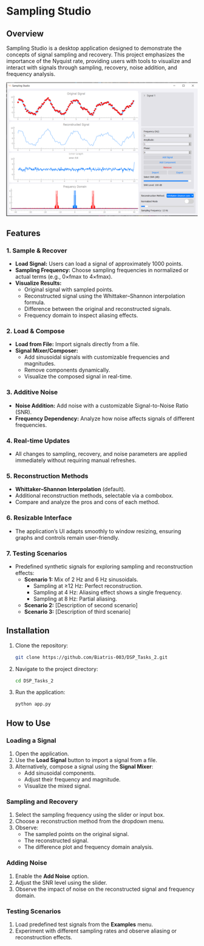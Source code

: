 
# Sampling Studio

## Overview
Sampling Studio is a desktop application designed to demonstrate the concepts of signal sampling and recovery. This project emphasizes the importance of the Nyquist rate, providing users with tools to visualize and interact with signals through sampling, recovery, noise addition, and frequency analysis.

![Sampling Studio](style/mainPage.png)

## Features
### 1. Sample & Recover
- **Load Signal:** Users can load a signal of approximately 1000 points.
- **Sampling Frequency:** Choose sampling frequencies in normalized or actual terms (e.g., 0×fmax to 4×fmax).
- **Visualize Results:**
  - Original signal with sampled points.
  - Reconstructed signal using the Whittaker–Shannon interpolation formula.
  - Difference between the original and reconstructed signals.
  - Frequency domain to inspect aliasing effects.

### 2. Load & Compose
- **Load from File:** Import signals directly from a file.
- **Signal Mixer/Composer:**
  - Add sinusoidal signals with customizable frequencies and magnitudes.
  - Remove components dynamically.
  - Visualize the composed signal in real-time.

### 3. Additive Noise
- **Noise Addition:** Add noise with a customizable Signal-to-Noise Ratio (SNR).
- **Frequency Dependency:** Analyze how noise affects signals of different frequencies.

### 4. Real-time Updates
- All changes to sampling, recovery, and noise parameters are applied immediately without requiring manual refreshes.

### 5. Reconstruction Methods
- **Whittaker–Shannon Interpolation** (default).
- Additional reconstruction methods, selectable via a combobox.
- Compare and analyze the pros and cons of each method.

### 6. Resizable Interface
- The application’s UI adapts smoothly to window resizing, ensuring graphs and controls remain user-friendly.

### 7. Testing Scenarios
- Predefined synthetic signals for exploring sampling and reconstruction effects:
  - **Scenario 1:** Mix of 2 Hz and 6 Hz sinusoidals.
    - Sampling at ≥12 Hz: Perfect reconstruction.
    - Sampling at 4 Hz: Aliasing effect shows a single frequency.
    - Sampling at 8 Hz: Partial aliasing.
  - **Scenario 2:** [Description of second scenario]
  - **Scenario 3:** [Description of third scenario]

## Installation
1. Clone the repository:
   ```bash
   git clone https://github.com/Biatris-003/DSP_Tasks_2.git
   ```
2. Navigate to the project directory:
   ```bash
   cd DSP_Tasks_2
   ```

3. Run the application:
   ```bash
   python app.py
   ```

## How to Use
### Loading a Signal
1. Open the application.
2. Use the **Load Signal** button to import a signal from a file.
3. Alternatively, compose a signal using the **Signal Mixer**:
   - Add sinusoidal components.
   - Adjust their frequency and magnitude.
   - Visualize the mixed signal.

### Sampling and Recovery
1. Select the sampling frequency using the slider or input box.
2. Choose a reconstruction method from the dropdown menu.
3. Observe:
   - The sampled points on the original signal.
   - The reconstructed signal.
   - The difference plot and frequency domain analysis.

### Adding Noise
1. Enable the **Add Noise** option.
2. Adjust the SNR level using the slider.
3. Observe the impact of noise on the reconstructed signal and frequency domain.

### Testing Scenarios
1. Load predefined test signals from the **Examples** menu.
2. Experiment with different sampling rates and observe aliasing or reconstruction effects.
